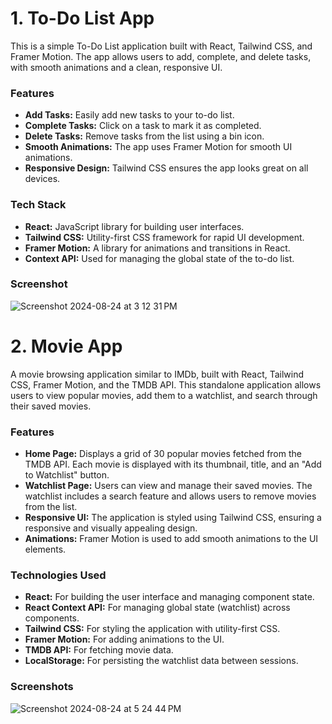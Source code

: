 # 1. To-Do List App

This is a simple To-Do List application built with React, Tailwind CSS, and Framer Motion. The app allows users to add, complete, and delete tasks, with smooth animations and a clean, responsive UI.

### Features

- **Add Tasks:** Easily add new tasks to your to-do list.
- **Complete Tasks:** Click on a task to mark it as completed.
- **Delete Tasks:** Remove tasks from the list using a bin icon.
- **Smooth Animations:** The app uses Framer Motion for smooth UI animations.
- **Responsive Design:** Tailwind CSS ensures the app looks great on all devices.

### Tech Stack

- **React:** JavaScript library for building user interfaces.
- **Tailwind CSS:** Utility-first CSS framework for rapid UI development.
- **Framer Motion:** A library for animations and transitions in React.
- **Context API:** Used for managing the global state of the to-do list.

### Screenshot
![Screenshot 2024-08-24 at 3 12 31 PM](https://github.com/user-attachments/assets/036a0470-a849-4b0e-b265-e4f3f818ce25)

# 2. Movie App

A movie browsing application similar to IMDb, built with React, Tailwind CSS, Framer Motion, and the TMDB API. This standalone application allows users to view popular movies, add them to a watchlist, and search through their saved movies.

### Features

- **Home Page:** Displays a grid of 30 popular movies fetched from the TMDB API. Each movie is displayed with its thumbnail, title, and an "Add to Watchlist" button.
- **Watchlist Page:** Users can view and manage their saved movies. The watchlist includes a search feature and allows users to remove movies from the list.
- **Responsive UI:** The application is styled using Tailwind CSS, ensuring a responsive and visually appealing design.
- **Animations:** Framer Motion is used to add smooth animations to the UI elements.

### Technologies Used

- **React:** For building the user interface and managing component state.
- **React Context API:** For managing global state (watchlist) across components.
- **Tailwind CSS:** For styling the application with utility-first CSS.
- **Framer Motion:** For adding animations to the UI.
- **TMDB API:** For fetching movie data.
- **LocalStorage:** For persisting the watchlist data between sessions.

### Screenshots
![Screenshot 2024-08-24 at 5 24 44 PM](https://github.com/user-attachments/assets/8fe12856-d4aa-4c77-9048-6d241e692086)
